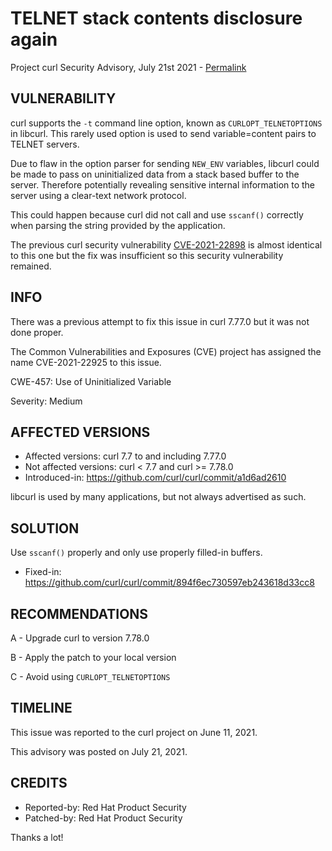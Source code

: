 TELNET stack contents disclosure again
======================================

Project curl Security Advisory, July 21st 2021 -
[Permalink](https://curl.se/docs/CVE-2021-22925.html)

VULNERABILITY
-------------

curl supports the `-t` command line option, known as `CURLOPT_TELNETOPTIONS`
in libcurl. This rarely used option is used to send variable=content pairs to
TELNET servers.

Due to flaw in the option parser for sending `NEW_ENV` variables, libcurl
could be made to pass on uninitialized data from a stack based buffer to the
server. Therefore potentially revealing sensitive internal information to the
server using a clear-text network protocol.

This could happen because curl did not call and use `sscanf()` correctly when
parsing the string provided by the application.

The previous curl security vulnerability
[CVE-2021-22898](https://curl.se/docs/CVE-2021-22898.html) is almost identical
to this one but the fix was insufficient so this security vulnerability
remained.

INFO
----

There was a previous attempt to fix this issue in curl 7.77.0 but it was not
done proper.

The Common Vulnerabilities and Exposures (CVE) project has assigned the name
CVE-2021-22925 to this issue.

CWE-457: Use of Uninitialized Variable

Severity: Medium

AFFECTED VERSIONS
-----------------

- Affected versions: curl 7.7 to and including 7.77.0
- Not affected versions: curl < 7.7 and curl >= 7.78.0
- Introduced-in: https://github.com/curl/curl/commit/a1d6ad2610

libcurl is used by many applications, but not always advertised as such.

SOLUTION
------------

Use `sscanf()` properly and only use properly filled-in buffers.

- Fixed-in: https://github.com/curl/curl/commit/894f6ec730597eb243618d33cc8

RECOMMENDATIONS
--------------

 A - Upgrade curl to version 7.78.0

 B - Apply the patch to your local version

 C - Avoid using `CURLOPT_TELNETOPTIONS`

TIMELINE
--------

This issue was reported to the curl project on June 11, 2021.

This advisory was posted on July 21, 2021.

CREDITS
-------

- Reported-by: Red Hat Product Security
- Patched-by: Red Hat Product Security

Thanks a lot!
